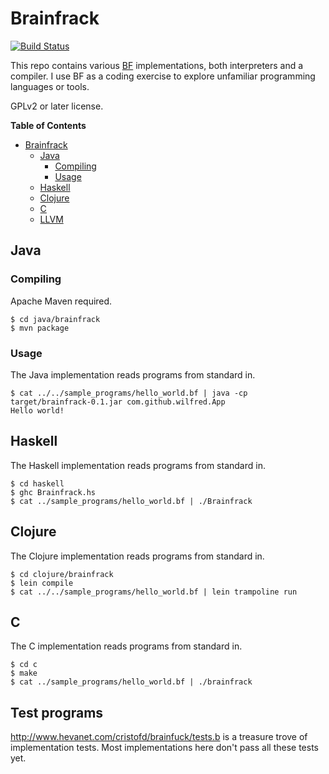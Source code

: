 # Brainfrack

[![Build Status](https://travis-ci.org/Wilfred/Brainfrack.svg?branch=master)](https://travis-ci.org/Wilfred/Brainfrack)

This repo contains various
[BF](http://en.wikipedia.org/wiki/Brainfuck) implementations, both
interpreters and a compiler. I use BF as a coding exercise to explore
unfamiliar programming languages or tools.

GPLv2 or later license.

<!-- markdown-toc start - Don't edit this section. Run M-x markdown-toc/generate-toc again -->
**Table of Contents**

- [Brainfrack](#brainfrack)
    - [Java](#java)
        - [Compiling](#compiling)
        - [Usage](#usage)
    - [Haskell](#haskell)
    - [Clojure](#clojure)
    - [C](#c)
    - [LLVM](#llvm)

<!-- markdown-toc end -->

## Java

### Compiling

Apache Maven required.

    $ cd java/brainfrack
    $ mvn package

### Usage

The Java implementation reads programs from standard in.

    $ cat ../../sample_programs/hello_world.bf | java -cp target/brainfrack-0.1.jar com.github.wilfred.App
    Hello world!

## Haskell

The Haskell implementation reads programs from standard in.

    $ cd haskell
    $ ghc Brainfrack.hs
    $ cat ../sample_programs/hello_world.bf | ./Brainfrack

## Clojure

The Clojure implementation reads programs from standard in.

    $ cd clojure/brainfrack
    $ lein compile
    $ cat ../../sample_programs/hello_world.bf | lein trampoline run

## C

The C implementation reads programs from standard in.

    $ cd c
    $ make
    $ cat ../sample_programs/hello_world.bf | ./brainfrack

## Test programs

http://www.hevanet.com/cristofd/brainfuck/tests.b is a treasure trove
of implementation tests. Most implementations here don't pass all
these tests yet.
